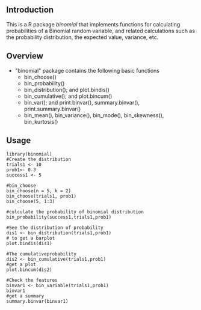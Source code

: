 ## Introduction
This is a R package *binomial* that implements functions for calculating probabilities of a Binomial random variable, and related calculations such as the probability distribution, the expected value, variance, etc.

## Overview
* "binomial" package contains the following basic functions
  * bin_choose()
  * bin_probability()
  * bin_distribution(); and plot.bindis()
  * bin_cumulative(); and plot.bincum()
  * bin_var(); and print.binvar(), summary.binvar(), print.summary.binvar()
  * bin_mean(), bin_variance(), bin_mode(), bin_skewness(), bin_kurtosis()


## Usage

```{r}
library(binomial)
#Create the distribution
trials1 <- 10
prob1<- 0.3
success1 <- 5
```

```{r}
#bin_choose
bin_choose(n = 5, k = 2)
bin_choose(trials1, prob1)
bin_choose(5, 1:3)
```
  
```{r}
#culculate the probability of binomial distribution
bin_probability(success1,trials1,prob1)
```

```{r}
#See the distribution of probability  
dis1 <- bin_distribution(trials1,prob1)
# to get a barplot
plot.bindis(dis1)
```
```{r}
#The cumulativeprobability
dis2 <- bin_cumulative(trials1,prob1)
#get a plot
plot.bincum(dis2)
```

```{r}
#Check the features
binvar1 <- bin_variable(trials1,prob1)
binvar1
#get a summary
summary.binvar(binvar1)
```

